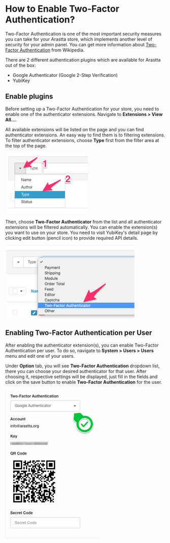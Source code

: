 How to Enable Two-Factor Authentication?
========================================

Two-Factor Authentication is one of the most important security measures you can take for your Arastta store, which implements another level of security for your admin panel. You can get more information about [Two-Factor Authentication](https://en.wikipedia.org/wiki/Multi-factor_authentication) from Wikipedia.

There are 2 different authentication plugins which are available for Arastta out of the box:

* Google Authenticator (Google 2-Step Verification)
* YubiKey

Enable plugins
--------------

Before setting up a Two-Factor Authentication for your store, you need to enable one of the authenticator extensions. Navigate to **Extensions > View All...**.

All available extensions will be listed on the page and you can find authenticator extensions. An easy way to find them is to filtering extensions. To filter authenticator extensions, choose **Type** first from the filter area at the top of the page.

![Filter extension type](_images/filter-type.jpg)

Then, choose **Two-Factor Authenticator** from the list and all authenticator extensions will be filtered automatically. You can enable the extension(s) you want to use on your store. You need to visit YubiKey's detail page by clicking edit button (pencil icon) to provide required API details.

![Filter Two-Factor Authentication](_images/two-factor-choose.jpg)

Enabling Two-Factor Authentication per User
---------------------------

After enabling the authenticator extension(s), you can enable Two-Factor Authentication per user. To do so, navigate to **System > Users > Users** menu and edit one of your users.

Under **Option** tab, you will see **Two-Factor Authentication** dropdown list, there you can choose your desired authenticator for that user. After choosing it, respective settings will be displayed, just fill in the fields and click on the save button to enable **Two-Factor Authentication** for the user.


![Two-Factor Details](_images/google-two-factor.jpg)

